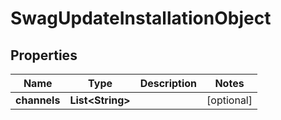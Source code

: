 
# SwagUpdateInstallationObject

## Properties
Name | Type | Description | Notes
------------ | ------------- | ------------- | -------------
**channels** | **List&lt;String&gt;** |  |  [optional]



